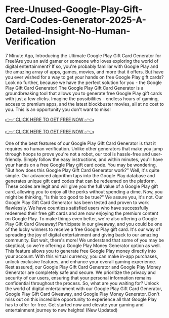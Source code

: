 # Free-Unused-Google-Play-Gift-Card-Codes-Generator-2025-A-Detailed-Insight-No-Human-Verification

7 Minute Ago, Introducing the Ultimate Google Play Gift Card Generator for Free!Are you an avid gamer or someone who loves exploring the world of digital entertainment? If so, you're probably familiar with Google Play and the amazing array of apps, games, movies, and more that it offers. But have you ever wished for a way to get your hands on free Google Play gift cards? Look no further, because we have the perfect solution for you - the Google Play Gift Card Generator! The Google Play Gift Card Generator is a groundbreaking tool that allows you to generate free Google Play gift cards with just a few clicks. Imagine the possibilities - endless hours of gaming, access to premium apps, and the latest blockbuster movies, all at no cost to you. This is an opportunity you don't want to miss!

[👉✅ CLICK HERE TO GET FREE NOW ✅👈](https://cutt.ly/geJv7QBn)

[👉✅ CLICK HERE TO GET FREE NOW ✅👈](https://cutt.ly/geJv7QBn)


One of the best features of our Google Play Gift Card Generator is that it requires no human verification. Unlike other generators that make you jump through hoops to prove you're not a robot, our tool is hassle-free and user-friendly. Simply follow the easy instructions, and within minutes, you'll have your hands on a free Google Play gift card code. You may be wondering, "But how does this Google Play Gift Card Generator work?" Well, it's quite simple. Our advanced algorithm taps into the Google Play database and generates unique gift card codes that can be redeemed on the platform. These codes are legit and will give you the full value of a Google Play gift card, allowing you to enjoy all the perks without spending a dime. Now, you might be thinking, "Is this too good to be true?" We assure you, it's not. Our Google Play Gift Card Generator has been tested and proven to work flawlessly. We have countless satisfied users who have successfully redeemed their free gift cards and are now enjoying the premium content on Google Play. To make things even better, we're also offering a Google Play Gift Card Giveaway! Participate in our giveaway, and you could be one of the lucky winners to receive a free Google Play gift card. It's our way of spreading the joy of digital entertainment and giving back to our amazing community. But wait, there's more! We understand that some of you may be skeptical, so we're offering a Google Play Money Generator option as well. This feature allows you to generate free Google Play money directly into your account. With this virtual currency, you can make in-app purchases, unlock exclusive features, and enhance your overall gaming experience. Rest assured, our Google Play Gift Card Generator and Google Play Money Generator are completely safe and secure. We prioritize the privacy and security of our users, ensuring that your personal information remains confidential throughout the process. So, what are you waiting for? Unlock the world of digital entertainment with our Google Play Gift Card Generator, Google Play Gift Card Giveaway, and Google Play Money Generator. Don't miss out on this incredible opportunity to experience all that Google Play has to offer for free. Get started now and elevate your gaming and entertainment journey to new heights! (New Updated)
